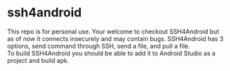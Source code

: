 # ssh4android
This repo is for personal use. Your welcome to checkout SSH4Android but
as of now it connects insecurely and may contain bugs.
SSH4Android has 3 options, send command through SSH, send a file, and pull a file.                      
To build SSH4Android you should be able to add it to Android Studio as a project and build apk.

